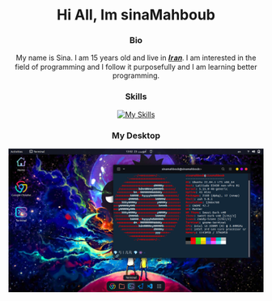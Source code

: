 <div align="center">
  <h1>Hi All, Im sinaMahboub</h1>

### Bio
  My name is Sina. I am 15 years old and live in
  <a href="https://en.wikipedia.org/wiki/Iran">𝑰𝒓𝒂𝒏</a>. 
  I am interested in the field of programming and I follow it purposefully and I am learning better programming.

### Skills
[![My Skills](https://skillicons.dev/icons?i=vscode,html,css,js,php,mysql,linux,git,github)](https://skillicons.dev)

### My Desktop
![](https://github.com/sinamahboub/sinamahboub/blob/main/sinaMahboubDesktop2.png)
  
  </div>
